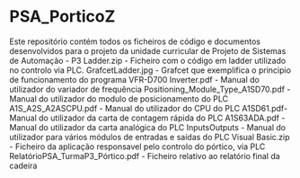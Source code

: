 # PSA_PorticoZ
Este repositório contém todos os ficheiros de código e documentos desenvolvidos para o projeto da unidade curricular de Projeto de Sistemas de Automação - P3
Ladder.zip - Ficheiro com o código em ladder utilizado no controlo via PLC.
GrafcetLadder.jpg - Grafcet que exemplifica o principio de funcionamento do programa
VFR-D700 Inverter.pdf - Manual do utilizador do variador de frequência
Positioning_Module_Type_A1SD70.pdf - Manual do utilizador do modulo de posicionamento do PLC
A1S_A2S_A2ASCPU.pdf - Manual do utilizador do CPU do PLC
A1SD61.pdf- Manual do utilizador da carta de contagem rápida do PLC
A1S63ADA.pdf - Manual do utilizador da carta analógica do PLC
InputsOutputs - Manual do utilizador para vários módulos de entradas e saídas do PLC
Visual Basic.zip - Ficheiro da aplicação responsavel pelo controlo do pórtico, via PLC
RelatórioPSA_TurmaP3_Pórtico.pdf - Ficheiro relativo ao relatório final da cadeira
